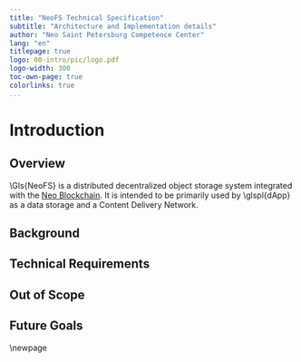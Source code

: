 ```yaml
---
title: "NeoFS Technical Specification"
subtitle: "Architecture and Implementation details"
author: "Neo Saint Petersburg Competence Center"
lang: "en"
titlepage: true
logo: 00-intro/pic/logo.pdf
logo-width: 300
toc-own-page: true
colorlinks: true
...
```


# Introduction

## Overview

\Gls{NeoFS} is a distributed decentralized object storage system integrated with the
[Neo Blockchain](https://neo.org). It is intended to be primarily used by
\glspl{dApp} as a data storage and a Content Delivery Network.

## Background

## Technical Requirements

## Out of Scope

## Future Goals

\newpage
